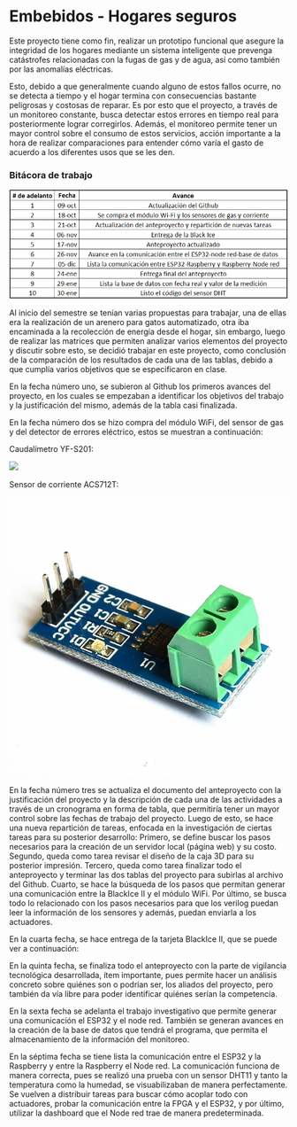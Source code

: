 # Embebidos - Hogares seguros
Este proyecto tiene como fin, realizar un prototipo funcional que asegure la integridad de los hogares mediante un sistema inteligente que prevenga catástrofes relacionadas con la fugas de gas y de agua, así como también por las anomalías eléctricas.

Esto, debido a que generalmente cuando alguno de estos fallos ocurre, no se detecta a tiempo y el hogar termina con consecuencias bastante peligrosas y costosas de reparar. Es por esto que el proyecto, a través de un monitoreo constante, busca detectar estos errores en tiempo real para posteriormente lograr corregirlos. Además, el monitoreo permite tener un mayor control sobre el consumo de estos servicios, acción importante a la hora de realizar comparaciones para entender cómo varía el gasto de acuerdo a los diferentes usos que se les den.

### Bitácora de trabajo
![](https://github.com/FelipeG37/Embebidos/blob/master/Bit%C3%A1cora.png)

Al inicio del semestre se tenían varias propuestas para trabajar, una de ellas era la realización de un arenero para gatos automatizado, otra iba encaminada a la recolección de energía desde el hogar, sin embargo, luego de realizar las matrices que permiten analizar varios elementos del proyecto y discutir sobre esto, se decidió trabajar en este proyecto, como conclusión de la comparación de los resultados de cada una de las tablas, debido a que cumplía varios objetivos que se especificaron en clase.

En la fecha número uno, se subieron al Github los primeros avances del proyecto, en los cuales se empezaban a identificar los objetivos del trabajo y la justificación del mismo, además de la tabla casi finalizada.

En la fecha número dos se hizo compra del módulo WiFi, del sensor de gas y del detector de errores eléctrico, estos se muestran a continuación:

Caudalímetro YF-S201:

![](https://github.com/FelipeG37/Embebidos/blob/master/Caudal%C3%ADmetro.jpg)

Sensor de corriente ACS712T:

![](https://github.com/FelipeG37/Embebidos/blob/master/El%C3%A9ctrico.jpg)

En la fecha número tres se actualiza el documento del anteproyecto con la justificación del proyecto y la descripción de cada una de las actividades a través de un cronograma en forma de tabla, que permitiría tener un mayor control sobre las fechas de trabajo del proyecto.
Luego de esto, se hace una nueva repartición de tareas, enfocada en la investigación de ciertas tareas para su posterior desarrollo:
Primero, se define buscar los pasos necesarios para la creación de un servidor local (página web) y su costo. Segundo, queda como tarea revisar el diseño de la caja 3D para su posterior impresión. Tercero, queda como tarea finalizar todo el anteproyecto y terminar las dos tablas del proyecto para subirlas al archivo del Github. Cuarto, se hace la búsqueda de los pasos que permitan generar una comunicación entre la BlackIce II y el módulo WiFi. Por último, se busca todo lo relacionado con los pasos necesarios para que los verilog puedan leer la información de los sensores y además, puedan enviarla a los actuadores.

En la cuarta fecha, se hace entrega de la tarjeta BlackIce II, que se puede ver a continuación:

En la quinta fecha, se finaliza todo el anteproyecto con la parte de vigilancia tecnológica desarrollada, ítem importante, pues permite hacer un análisis concreto sobre quiénes son o podrían ser, los aliados del proyecto, pero también da vía libre para poder identificar quiénes serían la competencia.

En la sexta fecha se adelanta el trabajo investigativo que permite generar una comunicación el ESP32 y el node red. También se generan avances en la creación de la base de datos que tendrá el programa, que permita el almacenamiento de la información del monitoreo.

En la séptima fecha se tiene lista la comunicación entre el ESP32 y la Raspberry y entre la Raspberry el Node red. La comunicación funciona de manera correcta, pues se realizó una prueba con un sensor DHT11 y tanto la temperatura como la humedad, se visuabilizaban de manera perfectamente. Se vuelven a distribuir tareas para buscar cómo acoplar todo con actuadores, probar la comunicación entre la FPGA y el ESP32, y por último, utilizar la dashboard que el Node red trae de manera predeterminada.


